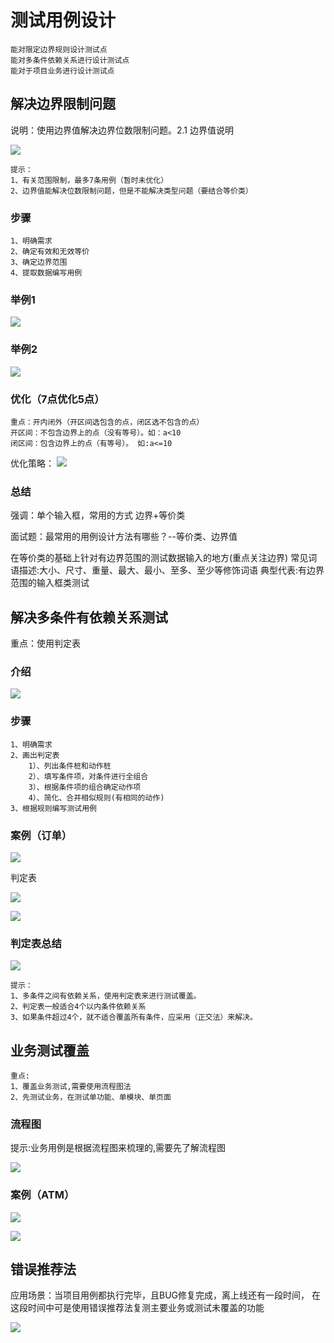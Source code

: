 # 测试用例设计

    能对限定边界规则设计测试点
    能对多条件依赖关系进⾏设计测试点
    能对于项⽬业务进⾏设计测试点

## 解决边界限制问题
说明：使⽤边界值解决边界位数限制问题。2.1 边界值说明

![](https://pic.xhcheats.cn/assets/2024/02/14/025909.png)

    提示：
    1、有关范围限制，最多7条⽤例（暂时未优化）
    2、边界值能解决位数限制问题，但是不能解决类型问题（要结合等价类）

### 步骤
    1、明确需求
    2、确定有效和⽆效等价
    3、确定边界范围
    4、提取数据编写⽤例

### 举例1
![](https://pic.xhcheats.cn/assets/2024/02/14/030013.png)

### 举例2

![](https://pic.xhcheats.cn/assets/2024/02/14/030044.png)

### 优化（7点优化5点）

    重点：开内闭外（开区间选包含的点，闭区选不包含的点）
    开区间：不包含边界上的点（没有等号）。如：a<10
    闭区间：包含边界上的点（有等号）。 如:a<=10

优化策略：
![](https://pic.xhcheats.cn/assets/2024/02/14/030136.png)

### 总结

强调：单个输⼊框，常⽤的⽅式 边界+等价类

⾯试题：最常⽤的⽤例设计⽅法有哪些？--等价类、边界值

在等价类的基础上针对有边界范围的测试数据输⼊的地⽅(重点关注边界)
常⻅词语描述:⼤⼩、尺⼨、重量、最⼤、最⼩、⾄多、⾄少等修饰词语
典型代表:有边界范围的输⼊框类测试

## 解决多条件有依赖关系测试

重点：使⽤判定表

### 介绍

![](https://pic.xhcheats.cn/assets/2024/02/14/033227.png)

### 步骤

    1、明确需求
    2、画出判定表
        1）、列出条件桩和动作桩
        2）、填写条件项，对条件进⾏全组合
        3）、根据条件项的组合确定动作项
        4）、简化、合并相似规则(有相同的动作)
    3、根据规则编写测试⽤例

### 案例（订单）

![](https://pic.xhcheats.cn/assets/2024/02/14/033314.png)

判定表

![](https://pic.xhcheats.cn/assets/2024/02/14/033340.png)

![](https://pic.xhcheats.cn/assets/2024/02/14/033358.png)

### 判定表总结

![](https://pic.xhcheats.cn/assets/2024/02/14/033443.png)

    提示：
    1、多条件之间有依赖关系，使⽤判定表来进⾏测试覆盖。
    2、判定表⼀般适合4个以内条件依赖关系
    3、如果条件超过4个，就不适合覆盖所有条件，应采⽤（正交法）来解决。

## 业务测试覆盖
    重点:
    1、覆盖业务测试,需要使⽤流程图法
    2、先测试业务，在测试单功能、单模块、单⻚⾯

### 流程图

提示:业务⽤例是根据流程图来梳理的,需要先了解流程图

![](https://pic.xhcheats.cn/assets/2024/02/14/033531.png)

### 案例（ATM）
![](https://pic.xhcheats.cn/assets/2024/02/14/033609.png)

![](https://pic.xhcheats.cn/assets/2024/02/14/033621.png)

## 错误推荐法
应⽤场景：当项⽬⽤例都执⾏完毕，且BUG修复完成，离上线还有⼀段时间，
在这段时间中可是使⽤错误推荐法复测主要业务或测试未覆盖的功能

![](https://pic.xhcheats.cn/assets/2024/02/14/033656.png)


